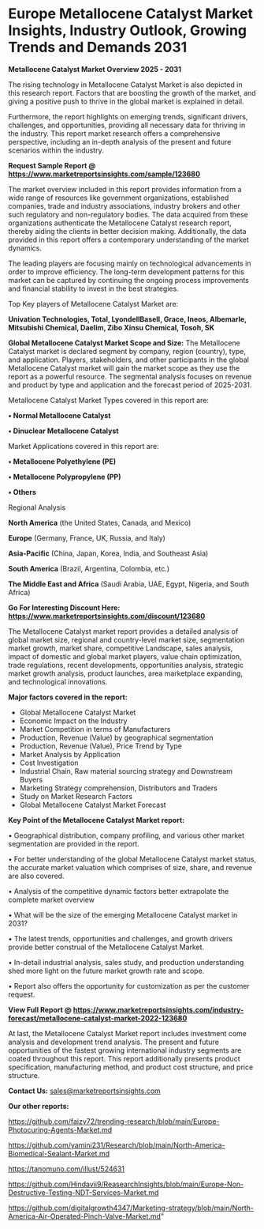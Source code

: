 # Europe Metallocene Catalyst Market Insights, Industry Outlook, Growing Trends and Demands 2031

<Strong> Metallocene Catalyst Market Overview 2025 - 2031</strong>

The rising technology in Metallocene Catalyst Market is also depicted in this research report. Factors that are boosting the growth of the market, and giving a positive push to thrive in the global market is explained in detail.

Furthermore, the report highlights on emerging trends, significant drivers, challenges, and opportunities, providing all necessary data for thriving in the industry. This report market research offers a comprehensive perspective, including an in-depth analysis of the present and future scenarios within the industry.

<strong>Request Sample Report @ <a href=https://www.marketreportsinsights.com/sample/123680>https://www.marketreportsinsights.com/sample/123680</a></strong>

The market overview included in this report provides information from a wide range of resources like government organizations, established companies, trade and industry associations, industry brokers and other such regulatory and non-regulatory bodies. The data acquired from these organizations authenticate the Metallocene Catalyst research report, thereby aiding the clients in better decision making. Additionally, the data provided in this report offers a contemporary understanding of the market dynamics.

The leading players are focusing mainly on technological advancements in order to improve efficiency. The long-term development patterns for this market can be captured by continuing the ongoing process improvements and financial stability to invest in the best strategies.

Top Key players of Metallocene Catalyst Market are:

<strong>Univation Technologies, Total, LyondellBasell, Grace, Ineos, Albemarle, Mitsubishi Chemical, Daelim, Zibo Xinsu Chemical, Tosoh, SK</strong>

<strong><b>Global Metallocene Catalyst Market Scope and Size:</b></strong>
The Metallocene Catalyst market is declared segment by company, region (country), type, and application. Players, stakeholders, and other participants in the global Metallocene Catalyst market will gain the market scope as they use the report as a powerful resource. The segmental analysis focuses on revenue and product by type and application and the forecast period of 2025-2031.

Metallocene Catalyst Market Types covered in this report are:

<strong>• Normal Metallocene Catalyst

• Dinuclear Metallocene Catalyst</strong>

Market Applications covered in this report are:

<strong>• Metallocene Polyethylene (PE)

• Metallocene Polypropylene (PP)

• Others</strong> 

Regional Analysis

<strong>North America</strong> (the United States, Canada, and Mexico)

<strong>Europe</strong> (Germany, France, UK, Russia, and Italy)

<strong>Asia-Pacific</strong> (China, Japan, Korea, India, and Southeast Asia)

<strong>South America</strong> (Brazil, Argentina, Colombia, etc.)

<strong>The Middle East and Africa</strong> (Saudi Arabia, UAE, Egypt, Nigeria, and South Africa)

<strong>Go For Interesting Discount Here: <a href=https://www.marketreportsinsights.com/discount/123680>https://www.marketreportsinsights.com/discount/123680</a></strong>

The Metallocene Catalyst market report provides a detailed analysis of global market size, regional and country-level market size, segmentation market growth, market share, competitive Landscape, sales analysis, impact of domestic and global market players, value chain optimization, trade regulations, recent developments, opportunities analysis, strategic market growth analysis, product launches, area marketplace expanding, and technological innovations.

<strong><b>Major factors covered in the report:</b></strong>
<ul>
  <li>Global Metallocene Catalyst Market </li>
  <li>Economic Impact on the Industry</li>
  <li>Market Competition in terms of Manufacturers</li>
  <li>Production, Revenue (Value) by geographical segmentation</li>
  <li>Production, Revenue (Value), Price Trend by Type</li>
  <li>Market Analysis by Application</li>
  <li>Cost Investigation</li>
  <li>Industrial Chain, Raw material sourcing strategy and Downstream Buyers</li>
  <li>Marketing Strategy comprehension, Distributors and Traders</li>
  <li>Study on Market Research Factors</li>
  <li>Global Metallocene Catalyst Market Forecast</li>
</ul>

<strong><b>Key Point of the Metallocene Catalyst Market report:</b></strong>

• Geographical distribution, company profiling, and various other market segmentation are provided in the report.

• For better understanding of the global Metallocene Catalyst market status, the accurate market valuation which comprises of size, share, and revenue are also covered.

• Analysis of the competitive dynamic factors better extrapolate the complete market overview

• What will be the size of the emerging Metallocene Catalyst market in 2031?

• The latest trends, opportunities and challenges, and growth drivers provide better construal of the Metallocene Catalyst Market.

• In-detail industrial analysis, sales study, and production understanding shed more light on the future market growth rate and scope.

• Report also offers the opportunity for customization as per the customer request.

<strong><b>View Full Report @ <a href=https://www.marketreportsinsights.com/industry-forecast/metallocene-catalyst-market-2022-123680>https://www.marketreportsinsights.com/industry-forecast/metallocene-catalyst-market-2022-123680</a></b></strong>


At last, the Metallocene Catalyst Market report includes investment come analysis and development trend analysis. The present and future opportunities of the fastest growing international industry segments are coated throughout this report. This report additionally presents product specification, manufacturing method, and product cost structure, and price structure.

<strong>Contact Us:</strong>
sales@marketreportsinsights.com

<strong>Our other reports:</strong>

<a href=https://github.com/faizy72/trending-research/blob/main/Europe-Photocuring-Agents-Market.md>https://github.com/faizy72/trending-research/blob/main/Europe-Photocuring-Agents-Market.md</a>

<a href=https://github.com/yamini231/Research/blob/main/North-America-Biomedical-Sealant-Market.md>https://github.com/yamini231/Research/blob/main/North-America-Biomedical-Sealant-Market.md</a>

<a href=https://tanomuno.com/illust/524631>https://tanomuno.com/illust/524631</a>

<a href=https://github.com/Hindavii9/ReasearchInsights/blob/main/Europe-Non-Destructive-Testing-NDT-Services-Market.md>https://github.com/Hindavii9/ReasearchInsights/blob/main/Europe-Non-Destructive-Testing-NDT-Services-Market.md</a>

<a href=https://github.com/digitalgrowth4347/Marketing-strategy/blob/main/North-America-Air-Operated-Pinch-Valve-Market.md>https://github.com/digitalgrowth4347/Marketing-strategy/blob/main/North-America-Air-Operated-Pinch-Valve-Market.md</a>"
